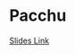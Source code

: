 # Pacchu
[Slides Link](https://docs.google.com/presentation/d/1TyeNMyXF0N8vdmKvxHHlgfLNvXmu_q9KCI8nDsRcZCI/edit?usp=sharing)
